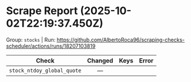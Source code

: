 # Scrape Report (2025-10-02T22:19:37.450Z)

Group: `stocks`  |  Run: https://github.com/AlbertoRoca96/scraping-checks-scheduler/actions/runs/18207103819

| Check | Changed | Keys | Error |
|---|:---:|:--|:--|
| `stock_ntdoy_global_quote` | — |  |  |
